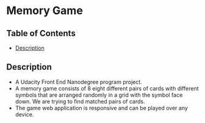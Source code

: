 # Memory Game

## Table of Contents

* [Description](#description)

## Description
- A Udacity Front End Nanodegree program project.
- A memory game consists of 8 eight different pairs of cards with different symbols that are arranged randomly in a grid with the symbol face down. We are trying to find matched pairs of cards.
- The game web application is responsive and can be played over any device.
